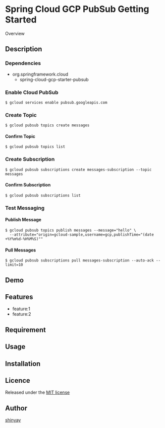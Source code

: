 # Spring Cloud GCP PubSub Getting Started

Overview

## Description
### Dependencies
- org.springframework.cloud
  - spring-cloud-gcp-starter-pubsub

### Enable Cloud PubSub
```shell script
$ gcloud services enable pubsub.googleapis.com
```

### Create Topic
```shell script
$ gcloud pubsub topics create messages
```

#### Confirm Topic
```shell script
$ gcloud pubsub topics list
```

### Create Subscription
```shell script
$ gcloud pubsub subscriptions create messages-subscription --topic messages
```

#### Confirm Subscription
```shell script
$ gcloud pubsub subscriptions list
```

### Test Messaging
#### Publish Message
```shell script
$ gcloud pubsub topics publish messages --message="hello" \
  --attribute="origin=gcloud-sample,username=gcp,publishTime="(date +%Y%m%d-%H%M%S)""
```

#### Pull Messages
```shell script
$ gcloud pubsub subscriptions pull messages-subscription --auto-ack --limit=10
```

## Demo

## Features

- feature:1
- feature:2

## Requirement

## Usage

## Installation

## Licence

Released under the [MIT license](https://gist.githubusercontent.com/shinyay/56e54ee4c0e22db8211e05e70a63247e/raw/34c6fdd50d54aa8e23560c296424aeb61599aa71/LICENSE)

## Author

[shinyay](https://github.com/shinyay)

